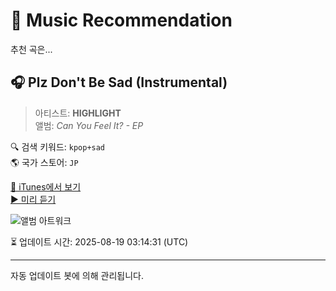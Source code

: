 
# 🎵 Music Recommendation

추천 곡은...

## 🎧 Plz Don't Be Sad (Instrumental)  
> 아티스트: **HIGHLIGHT**  
> 앨범: _Can You Feel It? - EP_  

🔍 검색 키워드: `kpop+sad`  
🌎 국가 스토어: `JP`

[🔗 iTunes에서 보기](https://music.apple.com/jp/album/plz-dont-be-sad-instrumental/1217328518?i=1217329244&uo=4)  
[▶️ 미리 듣기](https://audio-ssl.itunes.apple.com/itunes-assets/AudioPreview115/v4/25/5d/c0/255dc03d-d272-3121-2def-cc6d6c5ac740/mzaf_6237725148856025345.plus.aac.p.m4a)

![앨범 아트워크](https://is1-ssl.mzstatic.com/image/thumb/Music115/v4/14/67/ee/1467ee2b-9baa-3176-34c5-a85a173d2f33/COVER-.jpg/100x100bb.jpg)

⏳ 업데이트 시간: 2025-08-19 03:14:31 (UTC)

---
자동 업데이트 봇에 의해 관리됩니다.
